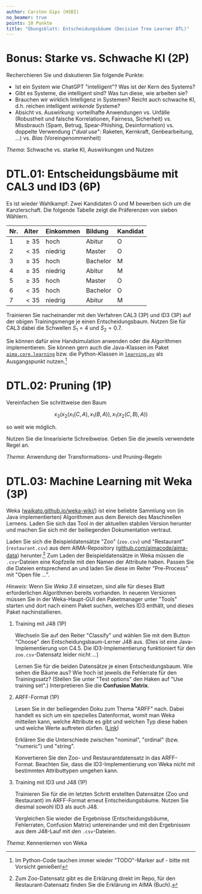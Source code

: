 ```yaml
---
author: Carsten Gips (HSBI)
no_beamer: true
points: 10 Punkte
title: "Übungsblatt: Entscheidungsbäume (Decision Tree Learner DTL)"
---
```


# Bonus: Starke vs. Schwache KI (2P)

Recherchieren Sie und diskutieren Sie folgende Punkte:

-   Ist ein System wie ChatGPT "intelligent"? Was ist der Kern des Systems?
-   Gibt es Systeme, die intelligent sind? Was tun diese, wie arbeiten sie?
-   Brauchen wir wirklich Intelligenz in Systemen? Reicht auch schwache KI, d.h.
    reichen intelligent *wirkende* Systeme?
-   Absicht vs. Auswirkung: vorteilhafte Anwendungen vs. Unfälle (Robustheit und
    falsche Korrelationen, Fairness, Sicherheit) vs. Missbrauch (Spam, Betrug,
    Spear-Phishing, Desinformation) vs. doppelte Verwendung ("*dual use*": Raketen,
    Kernkraft, Genbearbeitung, ...) vs. *Bias* (Voreingenommenheit)

*Thema*: Schwache vs. starke KI, Auswirkungen und Nutzen

# DTL.01: Entscheidungsbäume mit CAL3 und ID3 (6P)

Es ist wieder Wahlkampf: Zwei Kandidaten O und M bewerben sich um die Kanzlerschaft.
Die folgende Tabelle zeigt die Präferenzen von sieben Wählern.

| Nr. | Alter    | Einkommen | Bildung  | Kandidat |
|:----|:---------|:----------|:---------|:---------|
| 1   | $\ge 35$ | hoch      | Abitur   | O        |
| 2   | $< 35$   | niedrig   | Master   | O        |
| 3   | $\ge 35$ | hoch      | Bachelor | M        |
| 4   | $\ge 35$ | niedrig   | Abitur   | M        |
| 5   | $\ge 35$ | hoch      | Master   | O        |
| 6   | $< 35$   | hoch      | Bachelor | O        |
| 7   | $< 35$   | niedrig   | Abitur   | M        |

Trainieren Sie nacheinander mit den Verfahren CAL3 (3P) und ID3 (3P) auf der obigen
Trainingsmenge je einen Entscheidungsbaum. Nutzen Sie für CAL3 dabei die Schwellen
$S_1=4$ und $S_2=0.7$.

Sie können dafür eine Handsimulation anwenden oder die Algorithmen implementieren.
Sie können gern auch die Java-Klassen im Paket
[`aima.core.learning`](https://github.com/aimacode/aima-java/blob/AIMA3e/aima-core/src/main/java/aima/core/learning/learners/DecisionTreeLearner.java)
bzw. die Python-Klassen in
[`learning.py`](https://github.com/aimacode/aima-python/blob/master/learning.py) als
Ausgangspunkt nutzen.[^1]

# DTL.02: Pruning (1P)

Vereinfachen Sie schrittweise den Baum

$$x_3(x_2(x_1(C,A), x_1(B,A)), x_1(x_2(C,B), A))$$

so weit wie möglich.

Nutzen Sie die linearisierte Schreibweise. Geben Sie die jeweils verwendete Regel
an.

*Thema*: Anwendung der Transformations- und Pruning-Regeln

# DTL.03: Machine Learning mit Weka (3P)

Weka ([waikato.github.io/weka-wiki/](https://waikato.github.io/weka-wiki/)) ist eine
beliebte Sammlung von (in Java implementierten) Algorithmen aus dem Bereich des
Maschinellen Lernens. Laden Sie sich das Tool in der aktuellen stabilen Version
herunter und machen Sie sich mit der beiliegenden Dokumentation vertraut.

Laden Sie sich die Beispieldatensätze "Zoo" (`zoo.csv`) und "Restaurant"
(`restaurant.csv`) aus dem AIMA-Repository
([github.com/aimacode/aima-data](https://github.com/aimacode/aima-data))
herunter.[^2] Zum Laden der Beispieldatensätze in Weka müssen die `.csv`-Dateien
eine Kopfzeile mit den Namen der Attribute haben. Passen Sie die Dateien
entsprechend an und laden Sie diese im Reiter "Pre-Process" mit "Open file ...".

*Hinweis*: Wenn Sie *Weka 3.6* einsetzen, sind alle für dieses Blatt erforderlichen
Algorithmen bereits vorhanden. In neueren Versionen müssen Sie in der Weka-Haupt-GUI
den Paketmanager unter "Tools" starten und dort nach einem Paket suchen, welches ID3
enthält, und dieses Paket nachinstallieren.

1.  Training mit J48 (1P)

    Wechseln Sie auf den Reiter "Classify" und wählen Sie mit dem Button "Choose"
    den Entscheidungsbaum-Lerner J48 aus. (Dies ist eine Java-Implementierung von
    C4.5. Die ID3-Implementierung funktioniert für den `zoo.csv`-Datensatz leider
    nicht ...)

    Lernen Sie für die beiden Datensätze je einen Entscheidungsbaum. Wie sehen die
    Bäume aus? Wie hoch ist jeweils die Fehlerrate für den Trainingssatz? (Stellen
    Sie unter "Test options" den Haken auf "Use training set".) Interpretieren Sie
    die **Confusion Matrix**.

2.  ARFF-Format (1P)

    Lesen Sie in der beiliegenden Doku zum Thema "ARFF" nach. Dabei handelt es sich
    um ein spezielles Datenformat, womit man Weka mitteilen kann, welche Attribute
    es gibt und welchen Typ diese haben und welche Werte auftreten dürfen.
    ([Link](https://waikato.github.io/weka-wiki/formats_and_processing/arff/))

    Erklären Sie die Unterschiede zwischen "nominal", "ordinal" (bzw. "numeric") und
    "string".

    Konvertieren Sie den Zoo- und Restaurantdatensatz in das ARFF-Format. Beachten
    Sie, dass die ID3-Implementierung von Weka nicht mit bestimmten Attributtypen
    umgehen kann.

3.  Training mit ID3 und J48 (1P)

    Trainieren Sie für die im letzten Schritt erstellten Datensätze (Zoo und
    Restaurant) im ARFF-Format erneut Entscheidungsbäume. Nutzen Sie diesmal sowohl
    ID3 als auch J48.

    Vergleichen Sie wieder die Ergebnisse (Entscheidungsbäume, Fehlerraten,
    Confusion Matrix) untereinander und mit den Ergebnissen aus dem J48-Lauf mit den
    `.csv`-Dateien.

*Thema*: Kennenlernen von Weka

[^1]: Im Python-Code tauchen immer wieder "TODO"-Marker auf - bitte mit Vorsicht
    genießen!

[^2]: Zum Zoo-Datensatz gibt es die Erklärung direkt im Repo, für den
    Restaurant-Datensatz finden Sie die Erklärung im AIMA (Buch).
